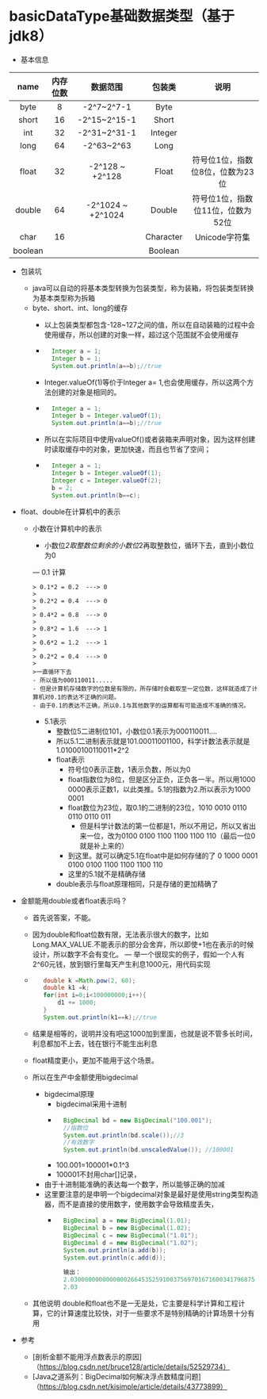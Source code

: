 basicDataType基础数据类型（基于jdk8）
===
- 基本信息

 | name        | 内存位数	    |	数据范围         |  包装类       |说明          |
 | :----------:| :-----------:  | :-----------:     |:-----------: |:-----------:|
 | byte        | 8              | -2^7~2^7-1        | Byte         |
 | short       | 16             | -2^15~2^15-1      | Short        |
 | int         | 32             | -2^31~2^31-1      | Integer      |
 | long        | 64             | -2^63~2^63        | Long         |
 | float       | 32             | -2^128 ~ +2^128   | Float        | 符号位1位，指数位8位，位数为23位
 | double      | 64             | -2^1024 ~ +2^1024 | Double       | 符号位1位，指数位11位，位数为52位
 | char | 16   |                | Character         | Unicode字符集
 | boolean     |                |                   | Boolean      | 

- 包装坑

  - java可以自动的将基本类型转换为包装类型，称为装箱，将包装类型转换为基本类型称为拆箱
  - byte、short、int、long的缓存
    - 以上包装类型都包含-128~127之间的值，所以在自动装箱的过程中会使用缓存，所以创建的对象一样，超过这个范围就不会使用缓存
       
    - ```java
        Integer a = 1;
        Integer b = 1;
        System.out.println(a==b);//true
      ```
    - Integer.valueOf(1)等价于Integer a= 1,也会使用缓存，所以这两个方法创建的对象是相同的。
    - ```java
        Integer a = 1;
        Integer b = Integer.valueOf(1);
        System.out.println(a==b);//true
       ```
    
    - 所以在实际项目中使用valueOf()或者装箱来声明对象，因为这样创建时读取缓存中的对象，更加快速，而且也节省了空间；
    - ```java
        Integer a = 1;
        Integer b = Integer.valueOf(1);
        Integer c = Integer.valueOf(2);
        b = 2;
        System.out.println(b==c);
      ```
- float、double在计算机中的表示
  - 小数在计算机中的表示
    - 小数位*2取整数位剩余的小数位*2再取整数位，循环下去，直到小数位为0
    
    — 0.1 计算
    
        > 0.1*2 = 0.2  ---> 0
        >
        > 0.2*2 = 0.4  ---> 0
        >
        > 0.4*2 = 0.8  ---> 0
        >
        > 0.8*2 = 1.6  ---> 1
        >
        > 0.6*2 = 1.2  ---> 1
        >
        > 0.2*2 = 0.4  ---> 0
        >
        >一直循环下去
        - 所以值为000110011.....
        - 但是计算机存储数字的位数是有限的，所存储时会截取至一定位数，这样就造成了计算机对0.1的表达不正确的问题。
        - 由于0.1的表达不正确，所以0.1与其他数字的运算都有可能造成不准确的情况。
        
    - 5.1表示
        - 整数位5二进制位101，小数位0.1表示为000110011....
        - 所以5.1二进制表示就是101.00011001100，科学计数法表示就是1.01000100110011*2^2
        - float表示
            - 符号位0表示正数，1表示负数，所以为0
            - float指数位为8位，但是区分正负，正负各一半。所以用1000 0000表示正数1，以此类推。5.1的指数为2.所以表示为1000 0001
            - float数位为23位，取0.1的二进制的23位，1010 0010 0110 0110 0110 011
                - 但是科学计数法的第一位都是1，所以不用记，所以又省出来一位，改为0100 0100 1100 1100 1100 110（最后一位0就是补上来的）
            - 到这里。就可以确定5.1在float中是如何存储的了
                0 1000 0001  0100 0100 1100 1100 1100 110
            - 这里的5.1就不是精确存储
        - double表示与float原理相同，只是存储的更加精确了
- 金额能用double或者float表示吗？
   - 首先说答案，不能。
   - 因为double和float位数有限，无法表示很大的数字，比如Long.MAX_VALUE.不能表示的部分会舍弃，所以即使+1也在表示的时候设计，所以数字不会有变化。
   — 举一个很现实的例子，假如一个人有2^60元钱，放到银行里每天产生利息1000元，用代码实现
   - ```java
        double k =Math.pow(2, 60);
        double k1 =k;
        for(int i=0;i<100000000;i++){
            d1 += 1000;
        }
        System.out.println(k1==k);//true
     ```
   - 结果是相等的，说明并没有吧这1000加到里面，也就是说不管多长时间，利息都加不上去，钱在银行不能生出利息
   - float精度更小，更加不能用于这个场景。
   - 所以在生产中金额使用bigdecimal
        - bigdecimal原理
            - bigdecimal采用十进制
            - ```java
                BigDecimal bd = new BigDecimal("100.001");
                //指数位
                System.out.println(bd.scale());//3
                //有效数字
                System.out.println(bd.unscaledValue()); //100001
              ``` 
            - 100.001=100001*0.1^3
            - 100001不封用char[]记录，
        - 由于十进制能准确的表达每一个数字，所以能够正确的加减
        - 这里要注意的是申明一个bigdecimal对象是最好是使用string类型构造器，而不是直接的使用数字，使用数字会导致精度丢失，
            - ```java
                BigDecimal a = new BigDecimal(1.01);
                BigDecimal b = new BigDecimal(1.02);
                BigDecimal c = new BigDecimal("1.01");
                BigDecimal d = new BigDecimal("1.02");
                System.out.println(a.add(b));
                System.out.println(c.add(d));
                
                输出：
                2.0300000000000000266453525910037569701671600341796875
                2.03
              ```
        
         
   - 其他说明
   double和float也不是一无是处，它主要是科学计算和工程计算，它的计算速度比较快，对于一些要求不是特别精确的计算场景十分有用
        
- 参考
   - [剖析金额不能用浮点数表示的原因]（https://blog.csdn.net/bruce128/article/details/52529734）
   - [Java之道系列：BigDecimal如何解决浮点数精度问题]（https://blog.csdn.net/kisimple/article/details/43773899）
              

    
    
